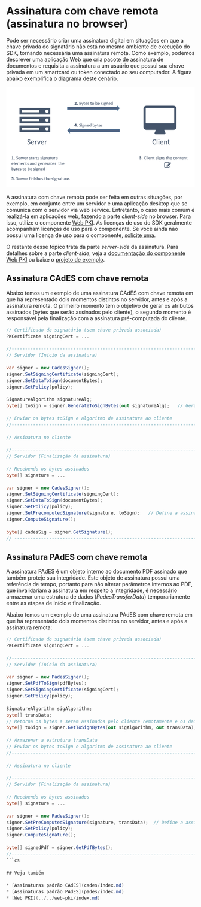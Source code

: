 ﻿# Assinatura com chave remota (assinatura no browser)

Pode ser necessário criar uma assinatura digital em situações em que a chave privada do signatário não está no mesmo ambiente
de execução do SDK, tornando necessária uma assinatura remota. Como exemplo, podemos descrever uma aplicação Web que cria
pacote de assinatura de documentos e requisita a assinatura a um usuário que possui sua chave privada em um smartcard ou
token conectado ao seu computador. A figura abaixo exemplifica o diagrama deste cenário.

![Remote signature diagram](../../../../images/pki-sdk/remote-signature-diagram.png)


A assinatura com chave remota pode ser feita em outras situações, por exemplo, em conjunto entre um servidor e uma aplicação
desktop que se comunica com o servidor via web service. Entretanto, o caso mais comum é realizá-la em aplicações web, fazendo
a parte *client-side* no browser. Para isso, utilize o componente [Web PKI](../../web-pki/index.md). As licenças de uso do
SDK geralmente acompanham licenças de uso para o componente. Se você ainda não possui uma licença de uso para o componente,
[solicite uma](https://www.lacunasoftware.com/pt/home/purchase).

O restante desse tópico trata da parte *server-side* da assinatura. Para detalhes sobre a parte *client-side*, veja a
[documentação do componente Web PKI](../../web-pki/index.md) ou baixe o
[projeto de exemplo](https://github.com/LacunaSoftware/PkiSdkSamples).

## Assinatura CAdES com chave remota

Abaixo temos um exemplo de uma assinatura CAdES com chave remota em que há representado dois momentos distintos no servidor,
antes e após a assinatura remota. O primeiro momento tem o objetivo de gerar os atributos assinados (bytes que serão
assinados pelo cliente), o segundo momento é responsável pela finalização com a assinatura pré-computada do cliente.

```cs
// Certificado do signatário (sem chave privada associada)
PKCertificate signingCert = ...

//-----------------------------------------------------------------------
// Servidor (Início da assinatura)

var signer = new CadesSigner();
signer.SetSigningCertificate(signingCert);
signer.SetDataToSign(documentBytes);
signer.SetPolicy(policy);

SignatureAlgorithm signatureAlg;
byte[] toSign = signer.GenerateToSignBytes(out signatureAlg);   // Gera os bytes a serem assinados pelo cliente remotamente

// Enviar os bytes toSign e algoritmo de assinatura ao cliente
//-----------------------------------------------------------------------

// Assinatura no cliente

//-----------------------------------------------------------------------
// Servidor (Finalização da assinatura)

// Recebendo os bytes assinados
byte[] signature = ...

var signer = new CadesSigner();
signer.SetSigningCertificate(signingCert);
signer.SetDataToSign(documentBytes);
signer.SetPolicy(policy);
signer.SetPrecomputedSignature(signature, toSign);   // Define a assinatura remota
signer.ComputeSignature();

byte[] cadesSig = signer.GetSignature();
// ----------------------------------------------------------------------
```

## Assinatura PAdES com chave remota

A assinatura PAdES é um objeto interno ao documento PDF assinado que também proteje sua integridade. Este objeto de
assinatura possui uma referência de tempo, portanto para não alterar parâmetros internos ao PDF, que invalidariam a
assinatura em respeito a integridade, é necessário armazenar uma estrutura de dados (*PadesTransferData*) temporariamente
entre as etapas de início e finalização.

Abaixo temos um exemplo de uma assinatura PAdES com chave remota em que há representado dois momentos distintos no servidor,
antes e após a assinatura remota:

```cs
// Certificado do signatário (sem chave privada associada)
PKCertificate signingCert = ...

//-----------------------------------------------------------------------
// Servidor (Início da assinatura)

var signer = new PadesSigner();
signer.SetPdfToSign(pdfBytes);
signer.SetSigningCertificate(signingCert);
signer.SetPolicy(policy);

SignatureAlgorithm sigAlgorithm;
byte[] transData;
// Retorna os bytes a serem assinados pelo cliente remotamente e os dados a serem armazenados entre as etapas de início/finalização
byte[] toSign = signer.GetToSignBytes(out sigAlgorithm, out transData);

// Armazenar a estrutura transData
// Enviar os bytes toSign e algoritmo de assinatura ao cliente
//-----------------------------------------------------------------------

// Assinatura no cliente

//-----------------------------------------------------------------------
// Servidor (Finalização da assinatura)

// Recebendo os bytes assinados
byte[] signature = ...

var signer = new PadesSigner();
signer.SetPreComputedSignature(signature, transData);  // Define a assinatura remota
signer.SetPolicy(policy);
signer.ComputeSignature();

byte[] signedPdf = signer.GetPdfBytes();
//-----------------------------------------------------------------------
```cs

## Veja também

* [Assinaturas padrão CAdES](cades/index.md)
* [Assinaturas padrão PAdES](pades/index.md)
* [Web PKI](../../web-pki/index.md)
